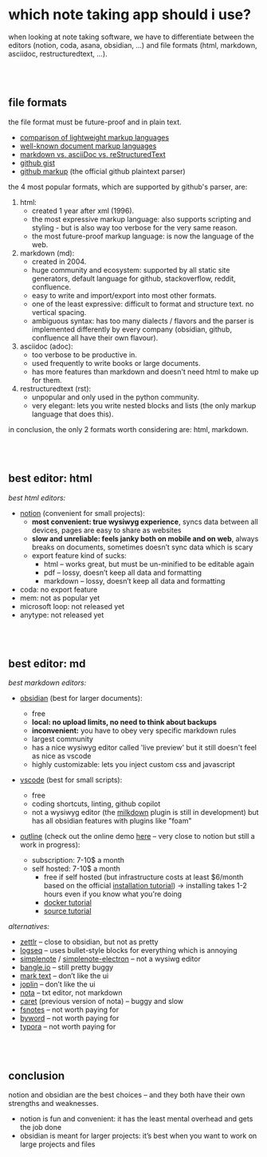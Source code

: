 # which note taking app should i use?

when looking at note taking software, we have to differentiate between the editors (notion, coda, asana, obsidian, ...) and file formats (html, markdown, asciidoc, restructuredtext, ...).

<br><br>

## file formats

the file format must be future-proof and in plain text.

- [comparison of lightweight markup languages](https://en.m.wikipedia.org/wiki/Lightweight_markup_language#:~:text=Comparison%20of%20language%20features)
- [well-known document markup languages](https://en.m.wikipedia.org/wiki/List_of_document_markup_languages#:~:text=Well%2Dknown%20document%20markup%20languages)
- [markdown vs. asciiDoc vs. reStructuredText](https://www.dewanahmed.com/markdown-asciidoc-restructuredtext/)
- [github gist](https://gist.github.com/ChrisTollefson/a3af6d902a74a0afd1c2d79aadc9bb3f)
- [github markup](https://github.com/github/markup) (the official github plaintext parser)

the 4 most popular formats, which are supported by github's parser, are:

1. html:
   - created 1 year after xml (1996).
   - the most expressive markup language: also supports scripting and styling - but is also way too verbose for the very same reason.
   - the most future-proof markup language: is now the language of the web.
2. markdown (md):
   - created in 2004.
   - huge community and ecosystem: supported by all static site generators, default language for github, stackoverflow, reddit, confluence.
   - easy to write and import/export into most other formats.
   - one of the least expressive: difficult to format and structure text. no vertical spacing.
   - ambiguous syntax: has too many dialects / flavors and the parser is implemented differently by every company (obsidian, github, confluence all have their own flavour).
3. asciidoc (adoc):
   - too verbose to be productive in.
   - used frequently to write books or large documents.
   - has more features than markdown and doesn't need html to make up for them.
4. restructuredtext (rst):
   - unpopular and only used in the python community.
   - very elegant: lets you write nested blocks and lists (the only markup language that does this).

in conclusion, the only 2 formats worth considering are: html, markdown.

<br><br>

## best editor: html

_best html editors:_

- [notion](https://www.notion.so/) (convenient for small projects):
  - **most convenient: true wysiwyg experience**, syncs data between all devices, pages are easy to share as websites
  - **slow and unreliable: feels janky both on mobile and on web**, always breaks on documents, sometimes doesn’t sync data which is scary
  - export feature kind of sucks:
    - html – works great, but must be un-minified to be editable again
    - pdf – lossy, doesn’t keep all data and formatting
    - markdown – lossy, doesn’t keep all data and formatting
- coda: no export feature
- mem: not as popular yet
- microsoft loop: not released yet
- anytype: not released yet

<br><br>

## best editor: md

_best markdown editors:_

- [obsidian](https://obsidian.md/) (best for larger documents):

  - free
  - **local: no upload limits, no need to think about backups**
  - **inconvenient:** you have to obey very specific markdown rules
  - largest community
  - has a nice wysiwyg editor called 'live preview' but it still doesn't feel as nice as vscode
  - highly customizable: lets you inject custom css and javascript

- [vscode](https://code.visualstudio.com/) (best for small scripts):

  - free
  - coding shortcuts, linting, github copilot
  - not a wysiwyg editor (the [milkdown](https://milkdown.dev/) plugin is still in development) but has all obsidian features with plugins like "foam"

- [outline](https://github.com/outline/outline) (check out the online demo [here](https://student-tuwien-ac.getoutline.com/collection/welcome-zpKDLvb5ZS) – very close to notion but still a work in progress):
  - subscription: 7-10$ a month
  - self hosted: 7-10$ a month
    - free if self hosted (but infrastructure costs at least $6/month based on the official [installation tutorial](https://thomasgriffin.com/how-to-install-the-outline-knowledge-base-wiki-on-ubuntu/)) → installing takes 1-2 hours even if you know what you're doing
    - [docker tutorial](https://hub.docker.com/r/outlinewiki/outline)
    - [source tutorial](https://docs.getoutline.com/s/hosting/doc/from-source-BlBxrNzMIP)

_alternatives:_

- [zettlr](https://www.zettlr.com/) – close to obsidian, but not as pretty
- [logseq](https://demo.logseq.com/) – uses bullet-style blocks for everything which is annoying
- [simplenote](https://app.simplenote.com/) / [simplenote-electron](https://github.com/Automattic/simplenote-electron) – not a wysiwg editor
- [bangle.io](https://app.bangle.io/landing) – still pretty buggy
- [mark text](https://github.com/marktext/marktext) – don’t like the ui
- [joplin](https://joplinapp.org/) – don’t like the ui
- [nota](https://nota.md/buy.html) – txt editor, not markdown
- [caret](https://caret.io/) (previous version of nota) – buggy and slow
- [fsnotes](https://fsnot.es/) – not worth paying for
- [byword](https://apps.apple.com/app/byword/id420212497?mt=12) – not worth paying for
- [typora](https://typora.io/) – not worth paying for

<br><br>

## conclusion

notion and obsidian are the best choices – and they both have their own strengths and weaknesses.

- notion is fun and convenient: it has the least mental overhead and gets the job done
- obsidian is meant for larger projects: it’s best when you want to work on large projects and files
